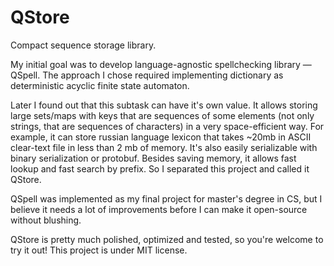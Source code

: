 QStore
======

Compact sequence storage library.

My initial goal was to develop language-agnostic spellchecking library — QSpell.
The approach I chose required implementing dictionary as deterministic acyclic finite state automaton.

Later I found out that this subtask can have it's own value. 
It allows storing large sets/maps with keys that are sequences of some elements 
(not only strings, that are sequences of characters) in a very space-efficient way. 
For example, it can store russian language lexicon that takes ~20mb in ASCII clear-text file in less than 2 mb of memory.
It's also easily serializable with binary serialization or protobuf.
Besides saving memory, it allows fast lookup and fast search by prefix.
So I separated this project and called it QStore.

QSpell was implemented as my final project for master's degree in CS, 
but I believe it needs a lot of improvements before I can make it open-source without blushing.

QStore is pretty much polished, optimized and tested, so you're welcome to try it out!
This project is under MIT license.
